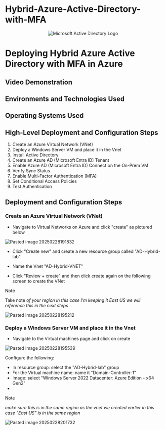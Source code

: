 # Hybrid-Azure-Active-Directory-with-MFA


<p align="center">
<img src="https://i.imgur.com/pU5A58S.png" alt="Microsoft Active Directory Logo"/>
</p>

<h1>Deploying Hybrid Azure Active Directory with MFA in Azure</h1>



<h2>Video Demonstration</h2>



<h2>Environments and Technologies Used</h2>



<h2>Operating Systems Used </h2>



<h2>High-Level Deployment and Configuration Steps</h2>

1. Create an Azure Virtual Network (VNet)
2. Deploy a Windows Server VM and place it in the Vnet
3. Install Active Directory 
4. Create an Azure AD (Microsoft Entra ID) Tenant
5. Enable Azure AD (Microsoft Entra ID)  Connect on the On-Prem VM
6. Verify Sync Status
7. Enable Multi-Factor Authentication (MFA)
8. Set Conditional Access Policies
9. Test Authentication

<h2>Deployment and Configuration Steps</h2>

### Create an Azure Virtual Network (VNet)
- Navigate to Virtual Networks on Azure and click "create" as pictured below
   
![Pasted image 20250228191832](https://github.com/user-attachments/assets/e52b2502-33b0-4e63-bf2c-f8391ec1f44f)

 
- Click "Create new" and create a new resource group called "AD-Hybrid-lab" <br>

- Name the Vnet "AD-Hybrid-VNET"

- Click "Review + create" and then click create again on the following screen to create the VNet <br>

> [!NOTE]
> Take note *of your region in this case I'm keeping it East US we will reference this in the next steps*

![Pasted image 20250228195212](https://github.com/user-attachments/assets/ec630dc3-11d7-4af7-b260-2ca4f212ee12)




### Deploy a Windows Server VM and place it in the Vnet
- Navigate to the Virtual machines page and click on create
  
![Pasted image 20250228195539](https://github.com/user-attachments/assets/8d6986e1-686c-4a5f-909c-57191158e23c)

Configure the following:
- In resource group: select the "AD-Hybrid-lab" group
- For the Virtual machine name: name it "Domain-Controller-1"
- Image: select "Windows Server 2022 Datacenter: Azure Edition - x64 Gen2"
- 
> [!NOTE]
*make sure this is in the same region as the vnet we created earlier in this case "East US" is in the same region*

![Pasted image 20250228201732](https://github.com/user-attachments/assets/5f52667a-ef25-4894-9047-0a6926c169e4)


